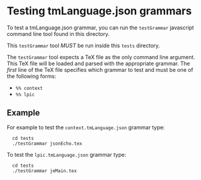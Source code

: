 # Testing tmLanguage.json grammars

To test a tmLanguage.json grammar, you can run the `testGrammar` javascript
command line tool found in this directory.

This `testGrammar` tool *MUST* be run inside this `tests` directory.

The `testGrammar` tool expects a TeX file as the only command line argument.
This TeX file will be loaded and parsed with the appropriate grammar. The
*first* line of the TeX file specifies which grammar to test and must be one of
the following forms:

- `%% context`
- `%% lpic`

## Example 

For example to test the `context.tmLanguage.json` grammar type:

```
  cd tests
  ./testGrammar jsonEcho.tex
```
To test the `lpic.tmLanguage.json` grammar type:

```
  cd tests
  ./testGrammar jeMain.tex
```
